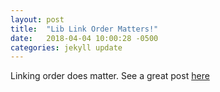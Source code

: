 ```yaml
---
layout: post
title:  "Lib Link Order Matters!"
date:   2018-04-04 10:00:28 -0500
categories: jekyll update
---
```

Linking order does matter. See a great post [here](https://stackoverflow.com/questions/45135/why-does-the-order-in-which-libraries-are-linked-sometimes-cause-errors-in-gcc)
